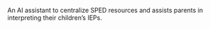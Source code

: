An AI assistant to centralize SPED resources and assists parents in interpreting their children’s IEPs.


